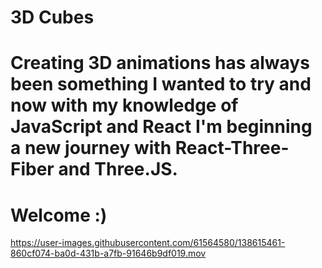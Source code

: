 # 3D Cubes
# Creating 3D animations has always been something I wanted to try and now with my knowledge of JavaScript and React I'm beginning a new journey with React-Three-Fiber and Three.JS.

# Welcome :) 



https://user-images.githubusercontent.com/61564580/138615461-860cf074-ba0d-431b-a7fb-91646b9df019.mov



